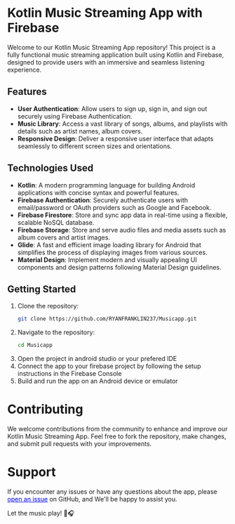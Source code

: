 # Kotlin Music Streaming App with Firebase

Welcome to our Kotlin Music Streaming App repository! This project is a fully functional music streaming application built using Kotlin and Firebase, designed to provide users with an immersive and seamless listening experience.

## Features

- **User Authentication**: Allow users to sign up, sign in, and sign out securely using Firebase Authentication.
- **Music Library**: Access a vast library of songs, albums, and playlists with details such as artist names, album covers.
- **Responsive Design**: Deliver a responsive user interface that adapts seamlessly to different screen sizes and orientations.

## Technologies Used

- **Kotlin**: A modern programming language for building Android applications with concise syntax and powerful features.
- **Firebase Authentication**: Securely authenticate users with email/password or OAuth providers such as Google and Facebook.
- **Firebase Firestore**: Store and sync app data in real-time using a flexible, scalable NoSQL database.
- **Firebase Storage**: Store and serve audio files and media assets such as album covers and artist images.
- **Glide**: A fast and efficient image loading library for Android that simplifies the process of displaying images from various sources.
- **Material Design**: Implement modern and visually appealing UI components and design patterns following Material Design guidelines.

## Getting Started
1. Clone the repository:
   ```bash
   git clone https://github.com/RYANFRANKLIN237/Musicapp.git

2. Navigate to the repository:
   ```bash
   cd Musicapp

3. Open the project in android studio or your prefered IDE
4. Connect the app to your firebase project by following the setup instructions in the Firebase Console
5. Build and run the app on an Android device or emulator

# Contributing
We welcome contributions from the community to enhance and improve our Kotlin Music Streaming App. Feel free to fork the repository, make changes, and submit pull requests with your improvements.

# Support
If you encounter any issues or have any questions about the app, please <a href="https://github.com/RYANFRANKLIN237/Musicapp/issues" style="color:blue;">open an issue</a> on GitHub, and We'll be happy to assist you.

Let the music play! 🎵🎧
